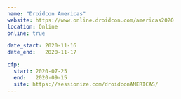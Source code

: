 ```yaml
---
name: "Droidcon Americas"
website: https://www.online.droidcon.com/americas2020
location: Online
online: true

date_start: 2020-11-16
date_end:   2020-11-17

cfp:
  start: 2020-07-25
  end:   2020-09-15
  site: https://sessionize.com/droidconAMERICAS/
---
```

